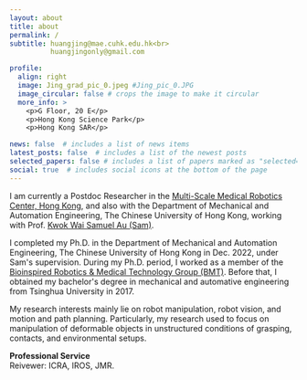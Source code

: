 ```yaml
---
layout: about
title: about
permalink: /
subtitle: huangjing@mae.cuhk.edu.hk<br>
          huangjingonly@gmail.com

profile:
  align: right
  image: Jing_grad_pic_0.jpeg #Jing_pic_0.JPG
  image_circular: false # crops the image to make it circular
  more_info: >
    <p>G Floor, 20 E</p>
    <p>Hong Kong Science Park</p>
    <p>Hong Kong SAR</p>

news: false  # includes a list of news items
latest_posts: false  # includes a list of the newest posts
selected_papers: false # includes a list of papers marked as "selected={true}"
social: true  # includes social icons at the bottom of the page
---
```


I am currently a Postdoc Researcher in the [Multi-Scale Medical Robotics Center, Hong Kong](https://www.mrc-cuhk.com/), and also with the Department of Mechanical and Automation Engineering, The Chinese University of Hong Kong, working with Prof. [Kwok Wai Samuel Au (Sam)](https://www.mrc-cuhk.com/people/prof-samuel-au). 

I completed my Ph.D. in the Department of Mechanical and Automation Engineering, The Chinese University of Hong Kong in Dec. 2022, under Sam's supervision. During my Ph.D. period, I worked as a member of the [Bioinspired Robotics & Medical Technology Group (BMT)](https://biomedirobotics.com/). Before that, I obtained my bachelor's degree in mechanical and automative engineering from Tsinghua University in 2017.

My research interests mainly lie on robot manipulation, robot vision, and motion and path planning. Particularly, my research used to focus on manipulation of deformable objects in unstructured conditions of grasping, contacts, and environmental setups.

**Professional Service**<br>
Reivewer: ICRA, IROS, JMR.

<!---Write your biography here. Tell the world about yourself. Link to your favorite [subreddit](http://reddit.com). You can put a picture in, too. The code is already in, just name your picture `prof_pic.jpg` and put it in the `img/` folder.

Put your address / P.O. box / other info right below your picture. You can also disable any of these elements by editing `profile` property of the YAML header of your `_pages/about.md`. Edit `_bibliography/papers.bib` and Jekyll will render your [publications page](/al-folio/publications/) automatically.

Link to your social media connections, too. This theme is set up to use [Font Awesome icons](https://fontawesome.com/) and [Academicons](https://jpswalsh.github.io/academicons/), like the ones below. Add your Facebook, Twitter, LinkedIn, Google Scholar, or just disable all of them.--->